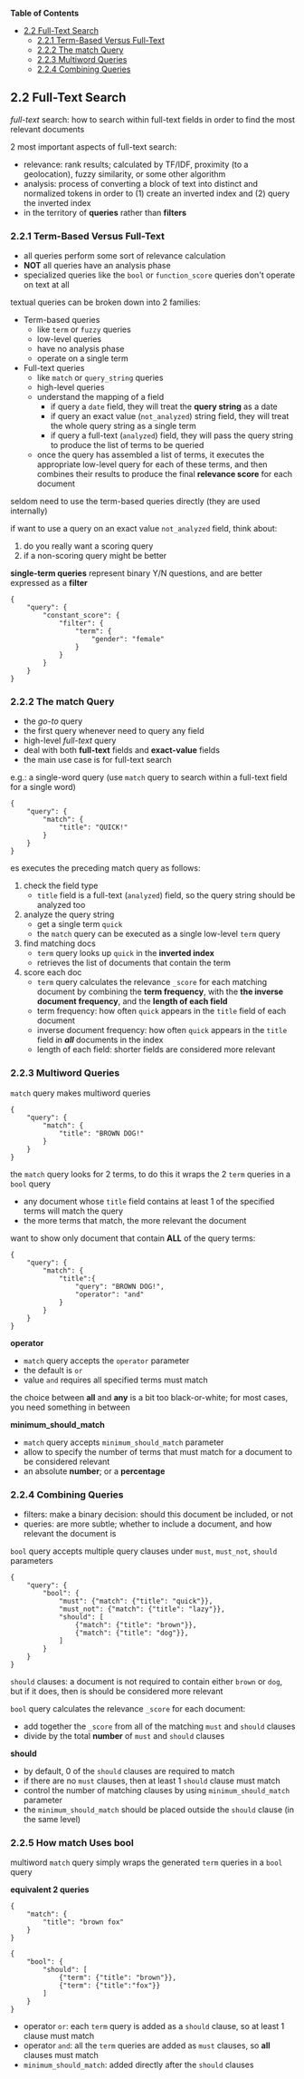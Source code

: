 **Table of Contents**

- [2.2 Full-Text Search](#)
    - [2.2.1 Term-Based Versus Full-Text](#)
    - [2.2.2 The match Query](#)
    - [2.2.3 Multiword Queries](#)
    - [2.2.4 Combining Queries](#)

## 2.2 Full-Text Search

*full-text* search: how to search within full-text fields in order to find the most relevant documents 

2 most important aspects of full-text search: 

* relevance: rank results; calculated by TF/IDF, proximity (to a geolocation), fuzzy similarity, or some other algorithm
* analysis: process of converting a block of text into distinct and normalized tokens in order to (1) create an inverted index and (2) query the inverted index
* in the territory of **queries** rather than **filters**

### 2.2.1 Term-Based Versus Full-Text

* all queries perform some sort of relevance calculation
* **NOT** all queries have an analysis phase
* specialized queries like the `bool` or `function_score` queries don't operate on text at all

textual queries can be broken down into 2 families: 

* Term-based queries
    * like `term` or `fuzzy` queries
    * low-level queries
    * have no analysis phase
    * operate on a single term
* Full-text queries
    * like `match` or `query_string` queries
    * high-level queries
    * understand the mapping of a field
        * if query a `date` field, they will treat the **query string** as a date
        * if query an exact value (`not_analyzed`) string field, they will treat the whole query string as a single term
        * if query a full-text (`analyzed`) field, they will pass the query string to produce the list of terms to be queried
    * once the query has assembled a list of terms, it executes the appropriate low-level query for each of these terms, and then combines their results to produce the final **relevance score** for each document

seldom need to use the term-based queries directly (they are used internally)

if want to use a query on an exact value `not_analyzed` field, think about:

1. do you really want a scoring query
2. if a non-scoring query might be better

**single-term queries** represent binary Y/N questions, and are better expressed as a **filter**

```elasticsearch
{
    "query": {
        "constant_score": {
            "filter": {
                "term": {
                    "gender": "female"
                }
            }
        }
    }
}
```

### 2.2.2 The match Query

* the *go-to* query
* the first query whenever need to query any field
* high-level *full-text* query
* deal with both **full-text** fields and **exact-value** fields
* the main use case is for full-text search

e.g.: a single-word query (use `match` query to search within a full-text field for a single word)

```elasticsearch
{
    "query": {
        "match": {
            "title": "QUICK!"
        }
    }
}
```

es executes the preceding match query as follows: 

1. check the field type
    * `title` field is a full-text (`analyzed`) field, so the query string should be analyzed too
2. analyze the query string
    * get a single term `quick`
    * the `match` query can be executed as a single low-level `term` query
3. find matching docs
    * `term` query looks up `quick` in the **inverted index**
    * retrieves the list of documents that contain the term
4. score each doc
    * `term` query calculates the relevance `_score` for each matching document by combining the **term frequency**, with the **the inverse document frequency**, and the **length of each field**
    * term frequency: how often `quick` appears in the `title` field of each document
    * inverse document frequency: how often `quick` appears in the `title` field in ***all*** documents in the index
    * length of each field: shorter fields are considered more relevant

### 2.2.3 Multiword Queries

`match` query makes multiword queries

```elasticsearch
{
    "query": {
        "match": {
            "title": "BROWN DOG!"
        }
    }
}
```

the `match` query looks for 2 terms, to do this it wraps the 2 `term` queries in a `bool` query

* any document whose `title` field contains at least 1 of the specified terms will match the query
* the more terms that match, the more relevant the document

want to show only document that contain **ALL** of the query terms: 

```elasticsearch
{
    "query": {
        "match": {
            "title":{
                "query": "BROWN DOG!",
                "operator": "and"
            }
        }
    }
}
```

**operator**

* `match` query accepts the `operator` parameter
* the default is `or`
* value `and` requires all specified terms must match

the choice between **all** and **any** is a bit too black-or-white; for most cases, you need something in between

**minimum_should_match**

* `match` query accepts `minimum_should_match` parameter
* allow to specify the number of terms that must match for a document to be considered relevant
* an absolute **number**; or a **percentage**

### 2.2.4 Combining Queries

* filters: make a binary decision: should this document be included, or not
* queries: are more subtle; whether to include a document, and how relevant the document is

`bool` query accepts multiple query clauses under `must`, `must_not`, `should` parameters

```elasticsearch
{
    "query": {
        "bool": {
            "must": {"match": {"title": "quick"}},
            "must_not": {"match": {"title": "lazy"}},
            "should": [
                {"match": {"title": "brown"}},
                {"match": {"title": "dog"}},
            ]
        }
    }
}
```

`should` clauses: a document is not required to contain either `brown` or `dog`, but if it does, then is should be considered more relevant

`bool` query calculates the relevance `_score` for each document:

* add together the `_score` from all of the matching `must` and `should` clauses
* divide by the total **number** of `must` and `should` clauses

**should**

* by default, 0 of the `should` clauses are required to match
* if there are no `must` clauses, then at least 1 `should` clause must match 
* control the number of matching clauses by using `minimum_should_match` parameter 
* the `minimum_should_match` should be placed outside the `should` clause (in the same level)

### 2.2.5 How match Uses bool

multiword `match` query simply wraps the generated `term` queries in a `bool` query

**equivalent 2 queries**

```elasticsearch
{
    "match": {
        "title": "brown fox"
    }
}
```

```elasticsearch
{
    "bool": {
        "should": [
            {"term": {"title": "brown"}},
            {"term": {"title":"fox"}}
        ]
    }
}
```

* operator `or`: each `term` query is added as a `should` clause, so at least 1 clause must match
* operator `and`: all the `term` queries are added as `must` clauses, so **all** clauses must match
* `minimum_should_match`: added directly after the `should` clauses
